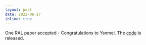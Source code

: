 ```yaml
---
layout: post
date: 2022-06-17
inline: true
---
```


One RAL paper accepted - Congratulations to Yanmei. The <a href="https://github.com/slinkle/Divided-Openloris">code</a> is released.